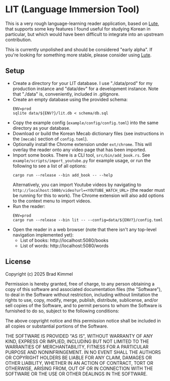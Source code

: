 # LIT (Language Immersion Tool)

This is a very rough language-learning reader application, based on
[Lute](https://github.com/LuteOrg/lute-v3), that supports some key features I
found useful for studying Korean in particular, but which would have been
difficult to integrate into an upstream contribution.

This is currently unpolished and should be considered "early alpha". If you're
looking for something more stable, please consider using
[Lute](https://github.com/LuteOrg/lute-v3).

## Setup

- Create a directory for your LIT database. I use "./data/prod" for my
  production instance and "data/dev" for a development instance. Note that
  "./data" is, conveniently, included in .gitignore.
- Create an empty database using the provided schema:
  ```
  ENV=prod
  sqlite data/${ENV?}/lit.db < schema/db.sql
  ```
- Copy the example config (`example/config/config.toml`) into the same directory
  as your database.
- Download or build the Korean Mecab dictionary files (see instructions in the
  `[mecab]` section of `config.toml`).
- Optionally install the Chrome extension under `ext/chrome`. This will overlay
  the reader onto any video page that has been imported.
- Import some books. There is a CLI tool, `src/bin/add_book.rs`. See
  `example/scripts/import_youtube.py` for example usage, or run the following
  to see a list of all options:
  ```
  cargo run --release --bin add_book -- --help
  ```
  Alternatively, you can import Youtube videos by navigating to
  `http://localhost:5080/video?url=<YOUTUBE_WATCH_URL>` (the reader must be
  running for this to work). The Chrome extension will also add options to the
  context menu to import videos.
- Run the reader:
  ```
  ENV=prod
  cargo run --release --bin lit -- --config=data/${ENV?}/config.toml
  ```
- Open the reader in a web browser (note that there isn't any top-level
  navigation implemented yet):
  - List of books: http://localhost:5080/books
  - List of words: http://localhost:5080/words

## License

Copyright (c) 2025 Brad Kimmel

Permission is hereby granted, free of charge, to any person obtaining a copy
of this software and associated documentation files (the "Software"), to deal
in the Software without restriction, including without limitation the rights
to use, copy, modify, merge, publish, distribute, sublicense, and/or sell
copies of the Software, and to permit persons to whom the Software is
furnished to do so, subject to the following conditions:

The above copyright notice and this permission notice shall be included in all
copies or substantial portions of the Software.

THE SOFTWARE IS PROVIDED "AS IS", WITHOUT WARRANTY OF ANY KIND, EXPRESS OR
IMPLIED, INCLUDING BUT NOT LIMITED TO THE WARRANTIES OF MERCHANTABILITY,
FITNESS FOR A PARTICULAR PURPOSE AND NONINFRINGEMENT. IN NO EVENT SHALL THE
AUTHORS OR COPYRIGHT HOLDERS BE LIABLE FOR ANY CLAIM, DAMAGES OR OTHER
LIABILITY, WHETHER IN AN ACTION OF CONTRACT, TORT OR OTHERWISE, ARISING FROM,
OUT OF OR IN CONNECTION WITH THE SOFTWARE OR THE USE OR OTHER DEALINGS IN THE
SOFTWARE.
